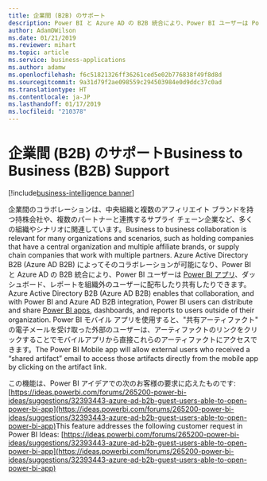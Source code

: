 ```yaml
---
title: 企業間 (B2B) のサポート
description: Power BI と Azure AD の B2B 統合により、Power BI ユーザーは Power BI アプリを配布して共有できます
author: AdamDWilson
ms.date: 01/21/2019
ms.reviewer: mihart
ms.topic: article
ms.service: business-applications
ms.author: adamw
ms.openlocfilehash: f6c51821326ff36261ced5e02b776838f49f8d8d
ms.sourcegitcommit: 9a31d79f2ae098559c294503984e0d9ddc37c0ad
ms.translationtype: HT
ms.contentlocale: ja-JP
ms.lasthandoff: 01/17/2019
ms.locfileid: "210378"
---
```

#  <a name="business-to-business-b2b-support"></a><span data-ttu-id="c1d6e-103">企業間 (B2B) のサポート</span><span class="sxs-lookup"><span data-stu-id="c1d6e-103">Business to Business (B2B) Support</span></span>
[!include[business-intelligence banner](../../includes/business-intelligence.md)]




<span data-ttu-id="c1d6e-104">企業間のコラボレーションは、中央組織と複数のアフィリエイト ブランドを持つ持株会社や、複数のパートナーと連携するサプライ チェーン企業など、多くの組織やシナリオに関連しています。</span><span class="sxs-lookup"><span data-stu-id="c1d6e-104">Business to business collaboration is relevant for many organizations and scenarios, such as holding companies that have a central organization and multiple affiliate brands, or supply chain companies that work with multiple partners.</span></span> <span data-ttu-id="c1d6e-105">Azure Active Directory B2B (Azure AD B2B) によってそのコラボレーションが可能になり、Power BI と Azure AD の B2B 統合により、Power BI ユーザーは [Power BI アプリ](https://powerbi.microsoft.com/documentation/powerbi-service-what-are-apps/)、ダッシュボード、レポートを組織外のユーザーに配布したり共有したりできます。</span><span class="sxs-lookup"><span data-stu-id="c1d6e-105">Azure Active Directory B2B (Azure AD B2B) enables that collaboration, and with Power BI and Azure AD B2B integration, Power BI users can distribute and share [Power BI apps](https://powerbi.microsoft.com/documentation/powerbi-service-what-are-apps/), dashboards, and reports to users outside of their organization.</span></span> <span data-ttu-id="c1d6e-106">Power BI モバイル アプリを使用すると、"共有アーティファクト" の電子メールを受け取った外部のユーザーは、アーティファクトのリンクをクリックすることでモバイルアプリから直接これらのアーティファクトにアクセスできます。</span><span class="sxs-lookup"><span data-stu-id="c1d6e-106">The Power BI Mobile app will allow external users who received a “shared artifact” email to access those artifacts directly from the mobile app by clicking on the artifact link.</span></span>

<span data-ttu-id="c1d6e-107">この機能は、Power BI アイデアでの次のお客様の要求に応えたものです: [https://ideas.powerbi.com/forums/265200-power-bi-ideas/suggestions/32393443-azure-ad-b2b-guest-users-able-to-open-power-bi-app](https://ideas.powerbi.com/forums/265200-power-bi-ideas/suggestions/32393443-azure-ad-b2b-guest-users-able-to-open-power-bi-app)</span><span class="sxs-lookup"><span data-stu-id="c1d6e-107">This feature addresses the following customer request in Power BI Ideas: [https://ideas.powerbi.com/forums/265200-power-bi-ideas/suggestions/32393443-azure-ad-b2b-guest-users-able-to-open-power-bi-app](https://ideas.powerbi.com/forums/265200-power-bi-ideas/suggestions/32393443-azure-ad-b2b-guest-users-able-to-open-power-bi-app)</span></span>
